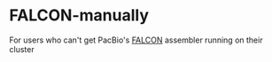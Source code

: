 # FALCON-manually
For users who can't get PacBio's [FALCON](https://github.com/PacificBiosciences/FALCON-integrate) assembler running on their cluster
